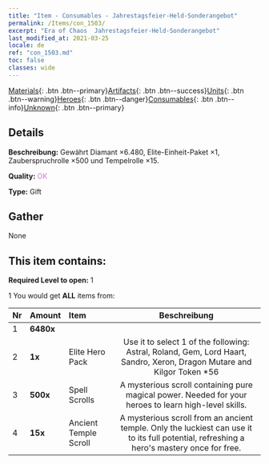 ```yaml
---
title: "Item - Consumables - Jahrestagsfeier-Held-Sonderangebot"
permalink: /Items/con_1503/
excerpt: "Era of Chaos  Jahrestagsfeier-Held-Sonderangebot"
last_modified_at: 2021-03-25
locale: de
ref: "con_1503.md"
toc: false
classes: wide
---
```

 [Materials](/de/Items/){: .btn .btn--primary}[Artifacts](/de/Items/Artifacts/){: .btn .btn--success}[Units](/de/Items/Units/){: .btn .btn--warning}[Heroes](/de/Items/Heroes/){: .btn .btn--danger}[Consumables](/de/Items/Consumables/){: .btn .btn--info}[Unknown](/de/Items/Unknown/){: .btn .btn--primary}

## Details
 **Beschreibung:** Gewährt Diamant ×6.480, Elite-Einheit-Paket ×1, Zauberspruchrolle ×500 und Tempelrolle ×15.

 **Quality:** <span style="color: #DA70D6">OK</span>

 **Type:** Gift

## Gather

  None

## This item contains:

 **Required Level to open:** 1

 1 You would get **ALL** items  from:

  | Nr | Amount |     Item    | Beschreibung |
  |:---|:-------|:------------|:-----------:|
  | 1 |  **6480x** | <i class="fas fa-gem"/> |  | 
  | 2 |  **1x** | Elite Hero Pack | Use it to select 1 of the following: Astral, Roland, Gem, Lord Haart, Sandro, Xeron, Dragon Mutare and Kilgor Token *56  | 
  | 3 |  **500x** | Spell Scrolls | A mysterious scroll containing pure magical power. Needed for your heroes to learn high-level skills.  | 
  | 4 |  **15x** | Ancient Temple Scroll | A mysterious scroll from an ancient temple. Only the luckiest can use it to its full potential, refreshing a hero's mastery once for free.  | 
